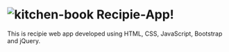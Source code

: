 # ![kitchen-book](https://user-images.githubusercontent.com/107380156/235973074-42d74384-2356-41cb-8204-46b41c359400.png) Recipie-App!
This is recipie web app developed using HTML, CSS, JavaScript, Bootstrap and jQuery.


